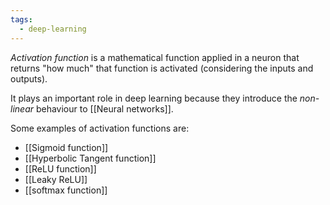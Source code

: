 ```yaml
---
tags:
  - deep-learning
---
```

*Activation function* is a mathematical function applied in a neuron that returns "how much" that function is activated (considering the inputs and outputs). 

It plays an important role in deep learning because they introduce the *non-linear* behaviour to [[Neural networks]].

Some examples of activation functions are:
- [[Sigmoid function]]
- [[Hyperbolic Tangent function]]
- [[ReLU function]]
- [[Leaky ReLU]]
- [[softmax function]]
